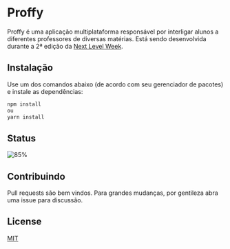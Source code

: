 # Proffy

Proffy é uma aplicação multiplataforma responsável por interligar alunos a diferentes professores de diversas matérias.
Está sendo desenvolvida durante a 2ª edição da [Next Level Week](https://nextlevelweek.com/).

## Instalação

Use um dos comandos abaixo (de acordo com seu gerenciador de pacotes) e instale as dependências: 

```bash
npm install 
ou
yarn install
```

## Status
![85%](https://progress-bar.dev/85)


## Contribuindo
Pull requests são bem vindos. Para grandes mudanças, por gentileza abra uma issue para discussão.


## License
[MIT](https://choosealicense.com/licenses/mit/)
